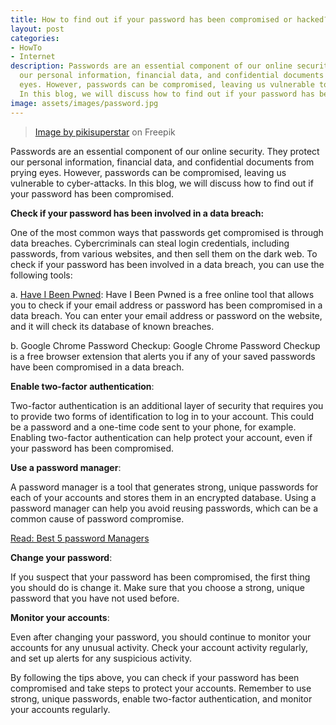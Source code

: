 ```yaml
---
title: How to find out if your password has been compromised or hacked?
layout: post
categories:
- HowTo
- Internet
description: Passwords are an essential component of our online security. They protect
  our personal information, financial data, and confidential documents from prying
  eyes. However, passwords can be compromised, leaving us vulnerable to cyber-attacks.
  In this blog, we will discuss how to find out if your password has been compromised.
image: assets/images/password.jpg
---
```


> <a href="https://www.freepik.com/free-vector/plagiarism-concept-with-thief_10753002.htm?query=hacker hacking">Image by pikisuperstar</a> on Freepik

Passwords are an essential component of our online security. They protect our personal information, financial data, and confidential documents from prying eyes. However, passwords can be compromised, leaving us vulnerable to cyber-attacks. In this blog, we will discuss how to find out if your password has been compromised.

**Check if your password has been involved in a data breach:**

One of the most common ways that passwords get compromised is through data breaches. Cybercriminals can steal login credentials, including passwords, from various websites, and then sell them on the dark web. To check if your password has been involved in a data breach, you can use the following tools:

a. [Have I Been Pwned](https://haveibeenpwned.com): Have I Been Pwned is a free online tool that allows you to check if your email address or password has been compromised in a data breach. You can enter your email address or password on the website, and it will check its database of known breaches.

b. Google Chrome Password Checkup: Google Chrome Password Checkup is a free browser extension that alerts you if any of your saved passwords have been compromised in a data breach.

**Enable two-factor authentication**:

Two-factor authentication is an additional layer of security that requires you to provide two forms of identification to log in to your account. This could be a password and a one-time code sent to your phone, for example. Enabling two-factor authentication can help protect your account, even if your password has been compromised.

**Use a password manager**:

A password manager is a tool that generates strong, unique passwords for each of your accounts and stores them in an encrypted database. Using a password manager can help you avoid reusing passwords, which can be a common cause of password compromise.

[Read: Best 5 password Managers](https://techedition.net/best-5-password-managers/)

**Change your password**:

If you suspect that your password has been compromised, the first thing you should do is change it. Make sure that you choose a strong, unique password that you have not used before.

**Monitor your accounts**:

Even after changing your password, you should continue to monitor your accounts for any unusual activity. Check your account activity regularly, and set up alerts for any suspicious activity.

By following the tips above, you can check if your password has been compromised and take steps to protect your accounts. Remember to use strong, unique passwords, enable two-factor authentication, and monitor your accounts regularly.
